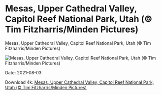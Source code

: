 # Mesas, Upper Cathedral Valley, Capitol Reef National Park, Utah (© Tim Fitzharris/Minden Pictures)

Mesas, Upper Cathedral Valley, Capitol Reef National Park, Utah (© Tim Fitzharris/Minden Pictures)

![Mesas, Upper Cathedral Valley, Capitol Reef National Park, Utah (© Tim Fitzharris/Minden Pictures)](https://bing.com/th?id=OHR.UpperCathedral_EN-US7580471789_UHD.jpg&w=1024&h=576)

Date: 2021-08-03

Download 4k: [Mesas, Upper Cathedral Valley, Capitol Reef National Park, Utah (© Tim Fitzharris/Minden Pictures)](https://bing.com/th?id=OHR.UpperCathedral_EN-US7580471789_UHD.jpg)

